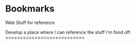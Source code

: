 # Bookmarks
Web Stuff for reference

Develop a place where I can reference the stuff i'm fond off. 
<<<<<<<<<<<<Distraction while searching for the same thing is an EVIL.>>>>>>>>>>>>>>>>>
